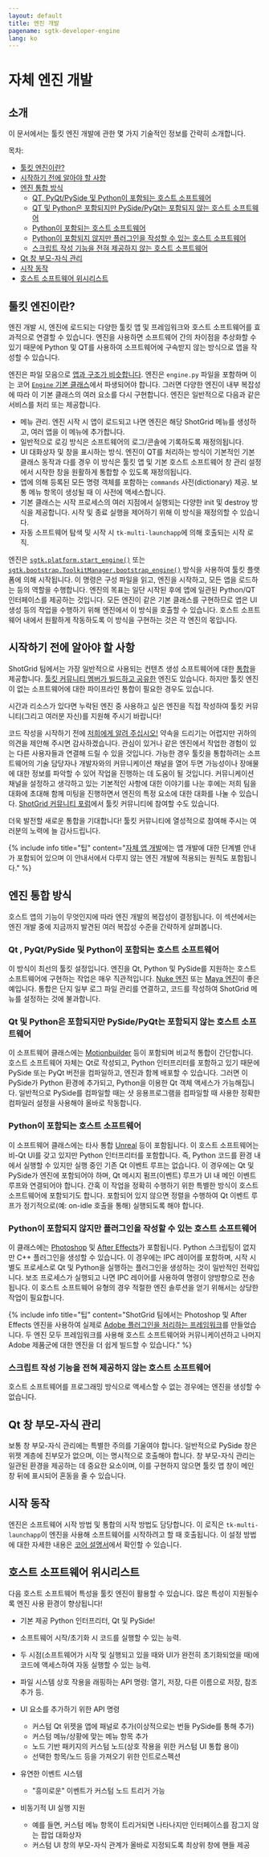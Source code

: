 ```yaml
---
layout: default
title: 엔진 개발
pagename: sgtk-developer-engine
lang: ko
---
```


# 자체 엔진 개발

## 소개

이 문서에서는 툴킷 엔진 개발에 관한 몇 가지 기술적인 정보를 간략히 소개합니다.

목차:

- [툴킷 엔진이란?](#what-is-a-toolkit-engine)
- [시작하기 전에 알아야 할 사항](#things-to-know-before-you-start)
- [엔진 통합 방식](#approaches-to-engine-integration)
  - [QT, PyQt/PySide 및 Python이 포함되는 호스트 소프트웨어](#host-software-includes-qt-pyqtpyside-and-python)
  - [QT 및 Python은 포함되지만 PySide/PyQt는 포함되지 않는 호스트 소프트웨어](#host-software-includes-qt-and-python-but-not-pysidepyqt)
  - [Python이 포함되는 호스트 소프트웨어](#host-software-includes-python)
  - [Python이 포함되지 않지만 플러그인을 작성할 수 있는 호스트 소프트웨어](#host-software-does-not-contain-python-but-you-can-write-plugins)
  - [스크립트 작성 기능을 전혀 제공하지 않는 호스트 소프트웨어](#host-software-provides-no-scriptability-at-all)
- [Qt 창 부모-자식 관리](#qt-window-parenting)
- [시작 동작](#startup-behavior)
- [호스트 소프트웨어 위시리스트](#host-software-wish-list)

## 툴킷 엔진이란?

엔진 개발 시, 엔진에 로드되는 다양한 툴킷 앱 및 프레임워크와 호스트 소프트웨어를 효과적으로 연결할 수 있습니다.
엔진을 사용하면 소프트웨어 간의 차이점을 추상화할 수 있기 때문에 Python 및 QT를 사용하여 소프트웨어에 구속받지 않는 방식으로 앱을 작성할 수 있습니다.

엔진은 파일 모음으로 [앱과 구조가 비슷합니다](sgtk-developer-app.md#anatomy-of-the-template-starter-app). 엔진은 `engine.py` 파일을 포함하며 이는 코어 [`Engine` 기본 클래스](https://github.com/shotgunsoftware/tk-core/blob/master/python/tank/platform/engine.py)에서 파생되어야 합니다.
그러면 다양한 엔진이 내부 복잡성에 따라 이 기본 클래스의 여러 요소를 다시 구현합니다.
엔진은 일반적으로 다음과 같은 서비스를 처리 또는 제공합니다.

- 메뉴 관리. 엔진 시작 시 앱이 로드되고 나면 엔진은 해당 ShotGrid 메뉴를 생성하고, 여러 앱을 이 메뉴에 추가합니다.
- 일반적으로 로깅 방식은 소프트웨어의 로그/콘솔에 기록하도록 재정의됩니다.
- UI 대화상자 및 창을 표시하는 방식. 엔진이 QT를 처리하는 방식이 기본적인 기본 클래스 동작과 다를 경우 이 방식은 툴킷 앱 및 기본 호스트 소프트웨어 창 관리 설정에서 시작한 창을 원활하게 통합할 수 있도록 재정의됩니다.
- 앱에 의해 등록된 모든 명령 객체를 포함하는 `commands` 사전(dictionary) 제공. 보통 메뉴 항목이 생성될 때 이 사전에 액세스합니다.
- 기본 클래스는 시작 프로세스의 여러 지점에서 실행되는 다양한 init 및 destroy 방식을 제공합니다. 시작 및 종료 실행을 제어하기 위해 이 방식을 재정의할 수 있습니다.
- 자동 소프트웨어 탐색 및 시작 시 `tk-multi-launchapp`에 의해 호출되는 시작 로직.

엔진은 [`sgtk.platform.start_engine()`](https://developer.shotgridsoftware.com/tk-core/platform.html#sgtk.platform.start_engine) 또는 [`sgtk.bootstrap.ToolkitManager.bootstrap_engine()`](https://developer.shotgridsoftware.com/tk-core/initializing.html#sgtk.bootstrap.ToolkitManager.bootstrap_engine) 방식을 사용하여 툴킷 플랫폼에 의해 시작됩니다.
이 명령은 구성 파일을 읽고, 엔진을 시작하고, 모든 앱을 로드하는 등의 역할을 수행합니다.
엔진의 목표는 일단 시작된 후에 앱에 일관된 Python/QT 인터페이스를 제공하는 것입니다.
모든 엔진이 같은 기본 클래스를 구현하므로 앱은 UI 생성 등의 작업을 수행하기 위해 엔진에서 이 방식을 호출할 수 있습니다.
호스트 소프트웨어 내에서 원활하게 작동하도록 이 방식을 구현하는 것은 각 엔진의 몫입니다.

## 시작하기 전에 알아야 할 사항

ShotGrid 팀에서는 가장 일반적으로 사용되는 컨텐츠 생성 소프트웨어에 대한 [통합](https://support.shotgunsoftware.com/hc/ko/articles/219039798-Integrations-Apps-and-Engines)을 제공합니다.
[툴킷 커뮤니티 멤버가 빌드하고 공유한](https://support.shotgunsoftware.com/hc/ko/articles/219039828-Community-Shared-Integrations) 엔진도 있습니다. 하지만 툴킷 엔진이 없는 소프트웨어에 대한 파이프라인 통합이 필요한 경우도 있습니다.

시간과 리소스가 있다면 누락된 엔진 중 사용하고 싶은 엔진을 직접 작성하여 툴킷 커뮤니티(그리고 여러분 자신)를 지원해 주시기 바랍니다!

코드 작성을 시작하기 전에 [저희에게 알려 주십시오!](toolkitsupport@shotgunsoftware.com) 약속을 드리기는 어렵지만 귀하의 의견을 제안해 주시면 감사하겠습니다.
관심이 있거나 같은 엔진에서 작업한 경험이 있는 다른 사용자들과 연결해 드릴 수 있을 것입니다.
가능한 경우 툴킷을 통합하려는 소프트웨어의 기술 담당자나 개발자와의 커뮤니케이션 채널을 열어 두면
가능성이나 장애물에 대한 정보를 파악할 수 있어 작업을 진행하는 데 도움이 될 것입니다.
커뮤니케이션 채널을 설정하고 생각하고 있는 기본적인 사항에 대한 이야기를 나눈 후에는 저희 팀을 대화에 초대해 함께 미팅을 진행하면서 엔진의 특정 요소에 대한 대화를 나눌 수 있습니다.
[ShotGrid 커뮤니티 포럼](https://community.shotgunsoftware.com/c/pipeline)에서 툴킷 커뮤니티에 참여할 수도 있습니다.

더욱 발전할 새로운 통합을 기대합니다! 툴킷 커뮤니티에 열성적으로 참여해 주시는 여러분의 노력에 늘 감사드립니다.

{% include info title="팁" content="[자체 앱 개발](sgtk-developer-app.md)에는 앱 개발에 대한 단계별 안내가 포함되어 있으며 이 안내서에서 다루지 않는 엔진 개발에 적용되는 원칙도 포함됩니다." %}

## 엔진 통합 방식

호스트 앱의 기능이 무엇인지에 따라 엔진 개발의 복잡성이 결정됩니다.
이 섹션에서는 엔진 개발 중에 지금까지 발견된 여러 복잡성 수준을 간략하게 살펴봅니다.

### Qt , PyQt/PySide 및 Python이 포함되는 호스트 소프트웨어

이 방식이 최선의 툴킷 설정입니다. 엔진을 Qt, Python 및 PySide를 지원하는 호스트 소프트웨어에 구현하는 작업은 매우 직관적입니다.
[Nuke 엔진](https://github.com/shotgunsoftware/tk-nuke) 또는 [Maya 엔진](https://github.com/shotgunsoftware/tk-maya)이 좋은 예입니다. 통합은 단지 일부 로그 파일 관리를 연결하고, 코드를 작성하여 ShotGrid 메뉴를 설정하는 것에 불과합니다.

### Qt 및 Python은 포함되지만 PySide/PyQt는 포함되지 않는 호스트 소프트웨어

이 소프트웨어 클래스에는 [Motionbuilder](https://github.com/shotgunsoftware/tk-motionbuilder) 등이 포함되며 비교적 통합이 간단합니다.
호스트 소프트웨어 자체는 Qt로 작성되고, Python 인터프리터를 포함하고 있기 때문에 PySide 또는 PyQt 버전을 컴파일하고, 엔진과 함께 배포할 수 있습니다.
그러면 이 PySide가 Python 환경에 추가되고, Python을 이용한 Qt 객체 액세스가 가능해집니다.
일반적으로 PySide를 컴파일할 때는 샷 응용프로그램을 컴파일할 때 사용한 정확한 컴파일러 설정을 사용해야 올바로 작동합니다.

### Python이 포함되는 호스트 소프트웨어

이 소프트웨어 클래스에는 타사 통합 [Unreal](https://github.com/ue4plugins/tk-unreal) 등이 포함됩니다.
이 호스트 소프트웨어는 비-Qt UI를 갖고 있지만 Python 인터프리터를 포함합니다.
즉, Python 코드를 환경 내에서 실행할 수 있지만 실행 중인 기존 Qt 이벤트 루프는 없습니다.
이 경우에는 Qt 및 PySide가 엔진에 포함되어야 하며, Qt 메시지 펌프(이벤트) 루프가 UI 내 메인 이벤트 루프와 연결되어야 합니다.
간혹 이 작업을 정확히 수행하기 위한 특별한 방식이 호스트 소프트웨어에 포함되기도 합니다.
포함되어 있지 않으면 정렬을 수행하여 Qt 이벤트 루프가 정기적으로(예: on-idle 호출을 통해) 실행되도록 해야 합니다.

### Python이 포함되지 않지만 플러그인을 작성할 수 있는 호스트 소프트웨어

이 클래스에는 [Photoshop](https://github.com/shotgunsoftware/tk-photoshopcc) 및 [After Effects](https://github.com/shotgunsoftware/tk-aftereffects)가 포함됩니다.
Python 스크립팅이 없지만 C++ 플러그인을 생성할 수 있습니다.
이 경우에는 IPC 레이어를 포함하며, 시작 시 별도 프로세스로 Qt 및 Python을 실행하는 플러그인을 생성하는 것이 일반적인 전략입니다.
보조 프로세스가 실행되고 나면 IPC 레이어를 사용하여 명령이 양방향으로 전송됩니다.
이 호스트 소프트웨어 유형의 경우 적절한 엔진 솔루션을 얻기 위해서는 상당한 작업이 필요합니다.

{% include info title="팁" content="ShotGrid 팀에서는 Photoshop 및 After Effects 엔진을 사용하여 실제로 [Adobe 플러그인을 처리하는 프레임워크](https://github.com/shotgunsoftware/tk-framework-adobe)를 만들었습니다.
두 엔진 모두 프레임워크를 사용해 호스트 소프트웨어와 커뮤니케이션하고 나머지 Adobe 제품군에 대한 엔진을 더 쉽게 빌드할 수 있습니다." %}

### 스크립트 작성 기능을 전혀 제공하지 않는 호스트 소프트웨어

호스트 소프트웨어를 프로그래밍 방식으로 액세스할 수 없는 경우에는 엔진을 생성할 수 없습니다.

## Qt 창 부모-자식 관리

보통 창 부모-자식 관리에는 특별한 주의를 기울여야 합니다.
일반적으로 PySide 창은 위젯 계층에 친부모가 없으며, 이는 명시적으로 호출해야 합니다.
창 부모-자식 관리는 일관된 환경을 제공하는 데 중요한 요소이며, 이를 구현하지 않으면 툴킷 앱 창이 메인 창 뒤에 표시되어 혼동을 줄 수 있습니다.

## 시작 동작

엔진은 소프트웨어 시작 방법 및 통합의 시작 방법도 담당합니다.
이 로직은 `tk-multi-launchapp`이 엔진을 사용해 소프트웨어를 시작하려고 할 때 호출됩니다.
이 설정 방법에 대한 자세한 내용은 [코어 설명서](https://developer.shotgridsoftware.com/tk-core/initializing.html?highlight=create_engine_launcher#launching-software)에서 확인할 수 있습니다.

## 호스트 소프트웨어 위시리스트

다음 호스트 소프트웨어 특성을 툴킷 엔진이 활용할 수 있습니다.
많은 특성이 지원될수록 엔진 사용 환경이 향상됩니다!

- 기본 제공 Python 인터프리터, Qt 및 PySide!
- 소프트웨어 시작/초기화 시 코드를 실행할 수 있는 능력.
- 두 시점(소프트웨어가 시작 및 실행되고 있을 때와 UI가 완전히 초기화되었을 때)에 코드에 액세스하여 자동 실행할 수 있는 능력.
- 파일 시스템 상호 작용을 래핑하는 API 명령: 열기, 저장, 다른 이름으로 저장, 참조 추가 등.
- UI 요소를 추가하기 위한 API 명령

  - 커스텀 Qt 위젯을 앱에 패널로 추가(이상적으로는 번들 PySide를 통해 추가)
  - 커스텀 메뉴/상황에 맞는 메뉴 항목 추가
  - 노드 기반 패키지의 커스텀 노드(상호 작용을 위한 커스텀 UI 통합 용이)
  - 선택한 항목/노드 등을 가져오기 위한 인트로스펙션

- 유연한 이벤트 시스템
  - "흥미로운" 이벤트가 커스텀 노드 트리거 가능
- 비동기적 UI 실행 지원
  - 예를 들면, 커스텀 메뉴 항목이 트리거되면 나타나지만 인터페이스를 잠그지 않는 팝업 대화상자
  - 커스텀 UI 창의 부모-자식 관계가 올바로 지정되도록 최상위 창에 핸들 제공
